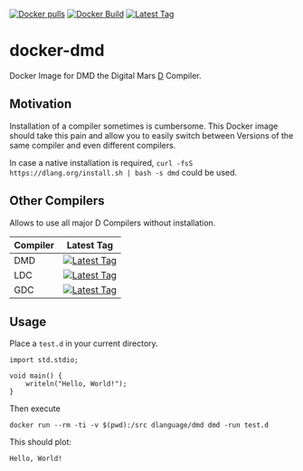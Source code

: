 [![Docker pulls](https://img.shields.io/docker/pulls/dlanguage/dmd.svg)](https://hub.docker.com/r/dlanguage/dmd/)
[![Docker Build](https://img.shields.io/docker/automated/dlanguage/dmd.svg)](https://hub.docker.com/r/dlanguage/dmd/)
[![Latest Tag](https://img.shields.io/github/tag/lindt/docker-dmd.svg)](https://hub.docker.com/r/dlanguage/dmd/)

# docker-dmd

Docker Image for DMD the Digital Mars [D](http://dlang.org) Compiler.

## Motivation

Installation of a compiler sometimes is cumbersome. This Docker image should take this pain and allow you to easily switch between Versions of the same compiler and even different compilers.

In case a native installation is required, `curl -fsS https://dlang.org/install.sh | bash -s dmd` could be used.

## Other Compilers

Allows to use all major D Compilers without installation.

| Compiler | Latest Tag |
| -------- | ---------- |
| DMD      | [![Latest Tag](https://img.shields.io/github/tag/lindt/docker-dmd.svg)](https://hub.docker.com/r/dlanguage/dmd/) |
| LDC      | [![Latest Tag](https://img.shields.io/github/tag/lindt/docker-ldc.svg)](https://hub.docker.com/r/dlanguage/ldc/) |
| GDC      | [![Latest Tag](https://img.shields.io/github/tag/lindt/docker-gdc.svg)](https://hub.docker.com/r/dlanguage/gdc/) |

## Usage

Place a `test.d` in your current directory.
```
import std.stdio;

void main() {
    writeln("Hello, World!");
}
```

Then execute
```
docker run --rm -ti -v $(pwd):/src dlanguage/dmd dmd -run test.d
```

This should plot:
```
Hello, World!
```
